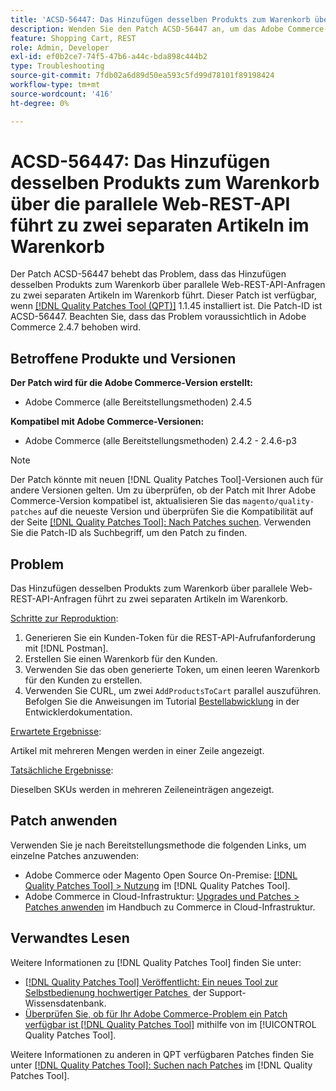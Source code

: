 ```yaml
---
title: 'ACSD-56447: Das Hinzufügen desselben Produkts zum Warenkorb über die parallele Web-REST-API führt zu zwei separaten Artikeln im Warenkorb'
description: Wenden Sie den Patch ACSD-56447 an, um das Adobe Commerce-Problem zu beheben, bei dem das Hinzufügen desselben Produkts zum Warenkorb über parallele Web-REST-API-Anfragen zu zwei separaten Artikeln im Warenkorb führt.
feature: Shopping Cart, REST
role: Admin, Developer
exl-id: ef0b2ce7-74f5-47b6-a44c-bda898c444b2
type: Troubleshooting
source-git-commit: 7fdb02a6d89d50ea593c5fd99d78101f89198424
workflow-type: tm+mt
source-wordcount: '416'
ht-degree: 0%

---
```


# ACSD-56447: Das Hinzufügen desselben Produkts zum Warenkorb über die parallele Web-REST-API führt zu zwei separaten Artikeln im Warenkorb

Der Patch ACSD-56447 behebt das Problem, dass das Hinzufügen desselben Produkts zum Warenkorb über parallele Web-REST-API-Anfragen zu zwei separaten Artikeln im Warenkorb führt. Dieser Patch ist verfügbar, wenn [[!DNL Quality Patches Tool (QPT)]](https://experienceleague.adobe.com/de/docs/commerce-operations/tools/quality-patches-tool/quality-patches-tool-to-self-serve-quality-patches) 1.1.45 installiert ist. Die Patch-ID ist ACSD-56447. Beachten Sie, dass das Problem voraussichtlich in Adobe Commerce 2.4.7 behoben wird.

## Betroffene Produkte und Versionen

**Der Patch wird für die Adobe Commerce-Version erstellt:**

* Adobe Commerce (alle Bereitstellungsmethoden) 2.4.5

**Kompatibel mit Adobe Commerce-Versionen:**

* Adobe Commerce (alle Bereitstellungsmethoden) 2.4.2 - 2.4.6-p3

>[!NOTE]
>
>Der Patch könnte mit neuen [!DNL Quality Patches Tool]-Versionen auch für andere Versionen gelten. Um zu überprüfen, ob der Patch mit Ihrer Adobe Commerce-Version kompatibel ist, aktualisieren Sie das `magento/quality-patches` auf die neueste Version und überprüfen Sie die Kompatibilität auf der Seite [[!DNL Quality Patches Tool]: Nach Patches suchen](https://experienceleague.adobe.com/tools/commerce-quality-patches/index.html?lang=de). Verwenden Sie die Patch-ID als Suchbegriff, um den Patch zu finden.

## Problem

Das Hinzufügen desselben Produkts zum Warenkorb über parallele Web-REST-API-Anfragen führt zu zwei separaten Artikeln im Warenkorb.

<u>Schritte zur Reproduktion</u>:

1. Generieren Sie ein Kunden-Token für die REST-API-Aufrufanforderung mit [!DNL Postman].
1. Erstellen Sie einen Warenkorb für den Kunden.
1. Verwenden Sie das oben generierte Token, um einen leeren Warenkorb für den Kunden zu erstellen.
1. Verwenden Sie CURL, um zwei `AddProductsToCart` parallel auszuführen. Befolgen Sie die Anweisungen im Tutorial [Bestellabwicklung](https://developer.adobe.com/commerce/webapi/rest/tutorials/orders/) in der Entwicklerdokumentation.

<u>Erwartete Ergebnisse</u>:

Artikel mit mehreren Mengen werden in einer Zeile angezeigt.

<u>Tatsächliche Ergebnisse</u>:

Dieselben SKUs werden in mehreren Zeileneinträgen angezeigt.

## Patch anwenden

Verwenden Sie je nach Bereitstellungsmethode die folgenden Links, um einzelne Patches anzuwenden:

* Adobe Commerce oder Magento Open Source On-Premise: [[!DNL Quality Patches Tool] > Nutzung](/help/tools/quality-patches-tool/usage.md) im [!DNL Quality Patches Tool].
* Adobe Commerce in Cloud-Infrastruktur: [Upgrades und Patches > Patches anwenden](https://experienceleague.adobe.com/docs/commerce-cloud-service/user-guide/develop/upgrade/apply-patches.html?lang=de) im Handbuch zu Commerce in Cloud-Infrastruktur.

## Verwandtes Lesen

Weitere Informationen zu [!DNL Quality Patches Tool] finden Sie unter:

* [[!DNL Quality Patches Tool] Veröffentlicht: Ein neues Tool zur Selbstbedienung hochwertiger Patches &#x200B;](https://experienceleague.adobe.com/de/docs/commerce-operations/tools/quality-patches-tool/quality-patches-tool-to-self-serve-quality-patches) der Support-Wissensdatenbank.
* [Überprüfen Sie, ob für Ihr Adobe Commerce-Problem ein Patch verfügbar ist [!DNL Quality Patches Tool]](/help/tools/quality-patches-tool/patches-available-in-qpt/check-patch-for-magento-issue-with-magento-quality-patches.md) mithilfe von im [!UICONTROL Quality Patches Tool].


Weitere Informationen zu anderen in QPT verfügbaren Patches finden Sie unter [[!DNL Quality Patches Tool]: Suchen nach Patches](https://experienceleague.adobe.com/tools/commerce-quality-patches/index.html?lang=de) im [!DNL Quality Patches Tool].
